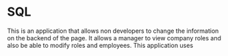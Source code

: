 # SQL
This is an application that allows non developers to change the information on the backend of the page.
It allows a manager to view company roles and also be able to modify roles and employees.
This application uses 